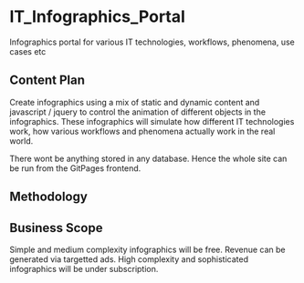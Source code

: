 # IT_Infographics_Portal
Infographics portal for various IT technologies, workflows, phenomena, use cases etc

## Content Plan
Create infographics using a mix of static and dynamic content and javascript / jquery to control the animation of different objects in the infographics. These infographics will simulate how different IT technologies work, how various workflows and phenomena actually work in the real world.

There wont be anything stored in any database. Hence the whole site can be run from the GitPages frontend.


## Methodology
## Business Scope

Simple and medium complexity infographics will be free. Revenue can be generated via targetted ads.
High complexity and sophisticated infographics will be under subscription.

